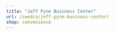 ```yaml
---
title: "Jeff Pyne Business Center"
url: /zwedru/jeff-pyne-business-center/
shop: convenience
---
```

